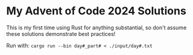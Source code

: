 # My Advent of Code 2024 Solutions

This is my first time using Rust for anything substantial, so don't assume these solutions demonstrate best practices!

Run with: `cargo run --bin day#_part# < ./input/day#.txt`
